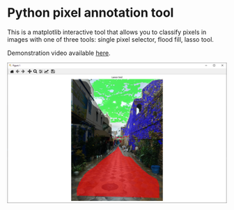 # Python pixel annotation tool
This is a matplotlib interactive tool that allows you to classify pixels in images with one of three tools: single pixel selector, flood fill, lasso tool.

Demonstration video available <a href="https://youtu.be/3B6FFHks2xc">here<a>.

<img title="Example image of tool" alt="Alt text" src="example.jpg">
